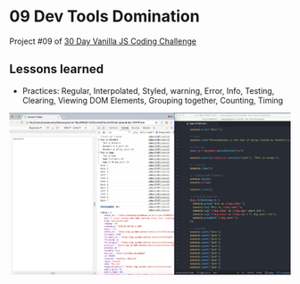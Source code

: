 # 09 Dev Tools Domination

Project #09 of [30 Day Vanilla JS Coding Challenge](https://javascript30.com)

## Lessons learned

-   Practices: Regular, Interpolated, Styled, warning, Error, Info, Testing, Clearing, Viewing DOM Elements, Grouping together, Counting, Timing

![dev-tools-domination jpg](./assets/dev-tools-domination.jpg)
